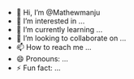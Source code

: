 - 👋 Hi, I’m @Mathewmanju
- 👀 I’m interested in ...
- 🌱 I’m currently learning ...
- 💞️ I’m looking to collaborate on ...
- 📫 How to reach me ...
- 😄 Pronouns: ...
- ⚡ Fun fact: ...

<!---
Mathewmanju/Mathewmanju is a ✨ special ✨ repository because its `README.md` (this file) appears on your GitHub profile.
You can click the Preview link to take a look at your changes.
--->
